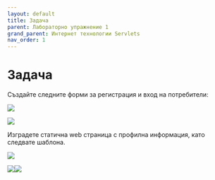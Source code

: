 ```yaml
---
layout: default
title: Задача 
parent: Лабораторно упражнение 1
grand_parent: Интернет технологии Servlets
nav_order: 1
---
```


# Задача

Създайте следните форми за регистрация и вход на потребители:

![](../../../assets/0.jpeg)

![](../../../assets/1.jpeg)

Изградете статична web страница с профилна информация, като следвате шаблона.

![](<../../../assets/image (94).png>)

![](<../../../assets/image (153).png>)![](<../../../assets/image (151).png>)

